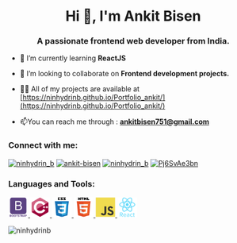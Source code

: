 <h1 align="center">Hi 👋, I'm Ankit Bisen</h1>
<h3 align="center">A passionate frontend web developer from India.</h3>

- 🌱 I’m currently learning **ReactJS**

- 👯 I’m looking to collaborate on **Frontend development projects.**

- 👨‍💻 All of my projects are available at [https://ninhydrinb.github.io/Portfolio_ankit/](https://ninhydrinb.github.io/Portfolio_ankit/)

- 📫You can reach me through : **ankitbisen751@gmail.com**

<h3 align="left">Connect with me:</h3>
<p align="left">
<a href="https://twitter.com/ninhydrin_b" target="blank"><img align="center" src="https://raw.githubusercontent.com/rahuldkjain/github-profile-readme-generator/master/src/images/icons/Social/twitter.svg" alt="ninhydrin_b" height="30" width="40" /></a>
<a href="https://linkedin.com/in/ankit-bisen" target="blank"><img align="center" src="https://raw.githubusercontent.com/rahuldkjain/github-profile-readme-generator/master/src/images/icons/Social/linked-in-alt.svg" alt="ankit-bisen" height="30" width="40" /></a>
<a href="https://instagram.com/ninhydrin_b" target="blank"><img align="center" src="https://raw.githubusercontent.com/rahuldkjain/github-profile-readme-generator/master/src/images/icons/Social/instagram.svg" alt="ninhydrin_b" height="30" width="40" /></a>
<a href="https://discord.gg/Pj6SvAe3bn" target="blank"><img align="center" src="https://raw.githubusercontent.com/rahuldkjain/github-profile-readme-generator/master/src/images/icons/Social/discord.svg" alt="Pj6SvAe3bn" height="30" width="40" /></a>
</p>

<h3 align="left">Languages and Tools:</h3>
<p align="left"> <a href="https://getbootstrap.com" target="_blank"> <img src="https://raw.githubusercontent.com/devicons/devicon/master/icons/bootstrap/bootstrap-plain-wordmark.svg" alt="bootstrap" width="40" height="40"/> </a> <a href="https://www.w3schools.com/cpp/" target="_blank"> <img src="https://raw.githubusercontent.com/devicons/devicon/master/icons/cplusplus/cplusplus-original.svg" alt="cplusplus" width="40" height="40"/> </a> <a href="https://www.w3schools.com/css/" target="_blank"> <img src="https://raw.githubusercontent.com/devicons/devicon/master/icons/css3/css3-original-wordmark.svg" alt="css3" width="40" height="40"/> </a> <a href="https://www.w3.org/html/" target="_blank"> <img src="https://raw.githubusercontent.com/devicons/devicon/master/icons/html5/html5-original-wordmark.svg" alt="html5" width="40" height="40"/> </a> <a href="https://developer.mozilla.org/en-US/docs/Web/JavaScript" target="_blank"> <img src="https://raw.githubusercontent.com/devicons/devicon/master/icons/javascript/javascript-original.svg" alt="javascript" width="40" height="40"/> </a> <a href="https://reactjs.org/" target="_blank"> <img src="https://raw.githubusercontent.com/devicons/devicon/master/icons/react/react-original-wordmark.svg" alt="react" width="40" height="40"/> </a> </p>

<p><img align="center" src="https://github-readme-stats.vercel.app/api/top-langs?username=ninhydrinb&show_icons=true&locale=en&layout=compact" alt="ninhydrinb" /></p>
